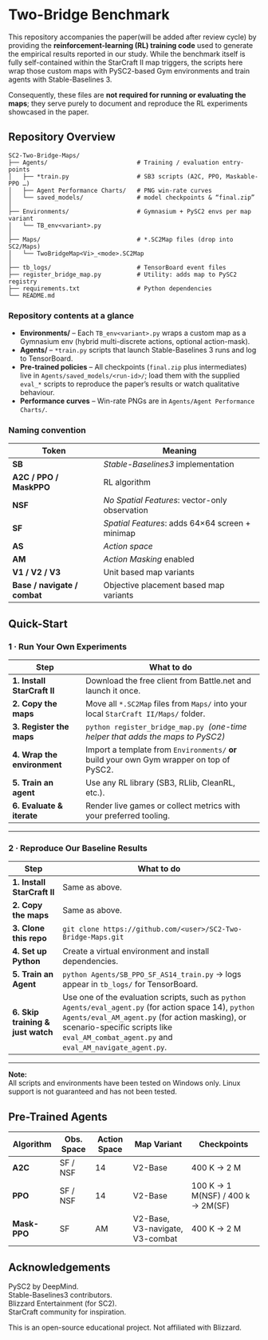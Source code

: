 # Two-Bridge Benchmark
This repository accompanies the paper(will be added after review cycle) by providing the **reinforcement-learning (RL) training code** used to generate the empirical results reported in our study. While the benchmark itself is fully self-contained within the StarCraft II map triggers, the scripts here wrap those custom maps with PySC2-based Gym environments and train agents with Stable-Baselines 3.

Consequently, these files are **not required for running or evaluating the maps**; they serve purely to document and reproduce the RL experiments showcased in the paper.

## Repository Overview

```
SC2-Two-Bridge-Maps/
├── Agents/                         # Training / evaluation entry-points
│   ├── *train.py                   # SB3 scripts (A2C, PPO, Maskable-PPO …)
│   ├── Agent Performance Charts/   # PNG win-rate curves
│   └── saved_models/               # model checkpoints & “final.zip”
│
├── Environments/                   # Gymnasium + PySC2 envs per map variant
│   └── TB_env<variant>.py
│
├── Maps/                           # *.SC2Map files (drop into SC2/Maps)
│   └── TwoBridgeMap<Vi>_<mode>.SC2Map
│
├── tb_logs/                        # TensorBoard event files
├── register_bridge_map.py          # Utility: adds map to PySC2 registry
├── requirements.txt                # Python dependencies 
└── README.md
```

### Repository contents at a glance

- **Environments/** – Each `TB_env<variant>.py` wraps a custom map as a Gymnasium env (hybrid multi-discrete actions, optional action-mask).
- **Agents/** – `*train.py` scripts that launch Stable-Baselines 3 runs and log to TensorBoard.
- **Pre-trained policies** – All checkpoints (`final.zip` plus intermediates) live in `Agents/saved_models/<run-id>/`; load them with the supplied `eval_*` scripts to reproduce the paper’s results or watch qualitative behaviour.
- **Performance curves** – Win-rate PNGs are in `Agents/Agent Performance Charts/`.

### Naming convention

| Token | Meaning |
|-------|---------|
| **SB**        | _Stable-Baselines3_ implementation |
| **A2C / PPO / MaskPPO** | RL algorithm |
| **NSF**       | _No Spatial Features_: vector-only observation |
| **SF**        | _Spatial Features_: adds 64×64 screen + minimap |
| **AS**        | _Action space_ |
| **AM**        | _Action Masking_ enabled |
| **V1 / V2 / V3** | Unit based map variants |
| **Base / navigate / combat** | Objective placement based map variants |

## Quick-Start

### 1 · Run Your **Own** Experiments
| Step | What to do |
|------|------------|
| **1. Install StarCraft II** | Download the free client from Battle.net and launch it once. |
| **2. Copy the maps** | Move all `*.SC2Map` files from `Maps/` into your local `StarCraft II/Maps/` folder. |
| **3. Register the maps** | `python register_bridge_map.py` &nbsp;*(one-time helper that adds the maps to PySC2)* |
| **4. Wrap the environment** | Import a template from `Environments/` **or** build your own Gym wrapper on top of PySC2. |
| **5. Train an agent** | Use any RL library (SB3, RLlib, CleanRL, etc.). |
| **6. Evaluate & iterate** | Render live games or collect metrics with your preferred tooling. |

---

### 2 · **Reproduce** Our Baseline Results
| Step | What to do |
|------|------------|
| **1. Install StarCraft II** | Same as above. |
| **2. Copy the maps** | Same as above. |
| **3. Clone this repo** | `git clone https://github.com/<user>/SC2-Two-Bridge-Maps.git` |
| **4. Set up Python** |  Create a virtual environment and install dependencies. |
| **5. Train an Agent** | `python Agents/SB_PPO_SF_AS14_train.py`  → logs appear in `tb_logs/` for TensorBoard. |
| **6. Skip training & just watch** | Use one of the evaluation scripts, such as `python Agents/eval_agent.py` (for action space 14), `python Agents/eval_AM_agent.py` (for action masking), or scenario-specific scripts like `eval_AM_combat_agent.py` and `eval_AM_navigate_agent.py`. |

---

**Note:**  
All scripts and environments have been tested on Windows only. Linux support is not guaranteed and has not been tested.

## Pre-Trained Agents

| Algorithm | Obs. Space | Action Space | Map Variant | Checkpoints |
|-----------|------------|-------------|-------------|-------------|
| **A2C**   | SF / NSF   | 14       | V2-Base | 400 K → 2 M |
| **PPO**   | SF / NSF   | 14       | V2-Base | 100 K → 1 M(NSF) / 400 k → 2M(SF)|
| **Mask-PPO** | SF      | AM       | V2-Base, V3-navigate, V3-combat | 400 K → 2 M |

## Acknowledgements

PySC2 by DeepMind.  
Stable-Baselines3 contributors.  
Blizzard Entertainment (for SC2).  
StarCraft community for inspiration.

This is an open-source educational project. Not affiliated with Blizzard.